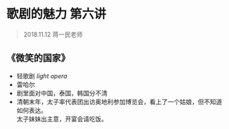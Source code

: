 # 歌剧的魅力 第六讲
> 2018.11.12 蒋一民老师
## 《微笑的国家》
* 轻歌剧 *light opera*
* 雷哈尔
* 剧里面对中国，泰国，韩国分不清
* 清朝末年，太子率代表团出访奥地利参加博览会，看上了一个姑娘，但不知道如何表达。  
太子妹妹出主意，开宴会请吃饭。






